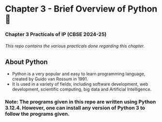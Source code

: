 # Chapter 3 - Brief Overview of Python 🐍
### Chapter 3 Practicals of IP (CBSE 2024-25)
###### This repo contains the various practicals done regarding this chapter.
## About Python
- Python is a very popular and easy to learn programming language, created by Guido van Rossum in 1991. 
- It is used in a variety of fields, including software development, web development, scientific computing, big data and Artificial Intelligence. 
### Note: The programs given in this repo are written using Python 3.12.4. However, one can install any version of Python 3 to follow the programs given.
